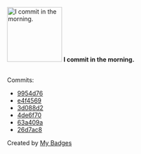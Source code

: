 <img src="https://my-badges.github.io/my-badges/morning-commits.png" alt="I commit in the morning." title="I commit in the morning." width="128">
<strong>I commit in the morning.</strong>
<br><br>

Commits:

- <a href="https://github.com/ZuBB/dotfiles/commit/9954d7645ac17ffb146e766b2bb8224a175ae16b">9954d76</a>
- <a href="https://github.com/ZuBB/dotfiles/commit/e4f4569ed6e3b72857c30767fdd787acf118bf9e">e4f4569</a>
- <a href="https://github.com/ZuBB/dotfiles/commit/3d088d2297e40c32c1c5628c110ced1db913f6c5">3d088d2</a>
- <a href="https://github.com/ZuBB/dotfiles/commit/4de6f702abd09bee304fc68afa9718d61ef8765d">4de6f70</a>
- <a href="https://github.com/ZuBB/dotfiles/commit/63a409a8582665fc8552884300949abc822955e0">63a409a</a>
- <a href="https://github.com/ZuBB/dotfiles/commit/26d7ac83be741da1f22bcf7650a2000db14b0ede">26d7ac8</a>


Created by <a href="https://github.com/my-badges/my-badges">My Badges</a>
